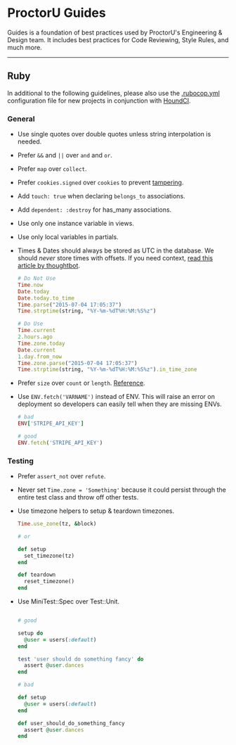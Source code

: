 # ProctorU Guides

Guides is a foundation of best practices used by ProctorU's Engineering &
Design team. It includes best practices for Code Reviewing, Style Rules, and
much more.

---

## Ruby

In additional to the following guidelines, please also use the
[.rubocop.yml](./.rubocop.yml) configuration file for new projects in
conjunction with [HoundCI](https://houndci.com).

### General

- Use single quotes over double quotes unless string interpolation is needed.

- Prefer `&&` and `||` over `and` and `or`.

- Prefer `map` over `collect`.

- Prefer `cookies.signed` over `cookies` to prevent [tampering](http://blog.bigbinary.com/2013/03/19/cookies-on-rails.html).
- Add `touch: true` when declaring `belongs_to` associations.

- Add `dependent: :destroy` for has_many associations.

- Use only one instance variable in views.

- Use only local variables in partials.

- Times & Dates should always be stored as UTC in the database. We should
  _never_ store times with offsets. If you need context, [read this article by thoughtbot](https://robots.thoughtbot.com/its-about-time-zones).

    ```ruby
    # Do Not Use
    Time.now
    Date.today
    Date.today.to_time
    Time.parse("2015-07-04 17:05:37")
    Time.strptime(string, "%Y-%m-%dT%H:%M:%S%z")

    # Do Use
    Time.current
    2.hours.ago
    Time.zone.today
    Date.current
    1.day.from_now
    Time.zone.parse("2015-07-04 17:05:37")
    Time.strptime(string, "%Y-%m-%dT%H:%M:%S%z").in_time_zone
    ```
- Prefer `size` over `count` or `length`.
  [Reference](https://stackoverflow.com/a/6083229/2456549).

- Use `ENV.fetch('VARNAME')` instead of ENV. This will raise an error on
  deployment so developers can easily tell when they are missing ENVs.

    ```ruby
    # bad
    ENV['STRIPE_API_KEY']

    # good
    ENV.fetch('STRIPE_API_KEY')
    ```

### Testing

- Prefer `assert_not` over `refute`.

- Never set `Time.zone = 'Something'` because it could persist through the
  entire test class and throw off other tests.

- Use timezone helpers to setup & teardown timezones.

    ```ruby
    Time.use_zone(tz, &block)

    # or

    def setup
      set_timezone(tz)
    end

    def teardown
      reset_timezone()
    end
    ```

- Use MiniTest::Spec over Test::Unit.

    ```ruby

    # good

    setup do
      @user = users(:default)
    end

    test 'user should do something fancy' do
      assert @user.dances
    end

    # bad

    def setup
      @user = users(:default)
    end

    def user_should_do_something_fancy
      assert @user.dances
    end
    ```

